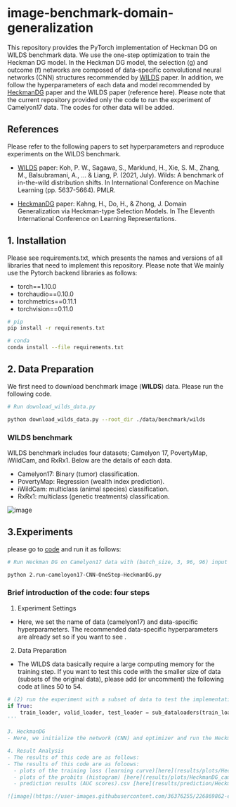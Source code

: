 # image-benchmark-domain-generalization

This repository provides the PyTorch implementation of Heckman DG on WILDS benchmark data. We use the one-step optimization to train the Heckman DG model. In the Heckman DG model, the selection (g) and outcome (f) networks are composed of data-specific convolutional neural networks (CNN) structures recommended by [WILDS](https://proceedings.mlr.press/v139/koh21a) paper. In addition, we follow the hyperparameters of each data and model recommended by [HeckmanDG](https://openreview.net/forum?id=fk7RbGibe1) paper and the WILDS paper (reference here). Please note that the current repository provided only the code to run the experiment of Camelyon17 data. The codes for other data will be added. 

## References
Please refer to the following papers to set hyperparameters and reproduce experiments on the WILDS benchmark.

- [WILDS](https://proceedings.mlr.press/v139/koh21a) paper: Koh, P. W., Sagawa, S., Marklund, H., Xie, S. M., Zhang, M., Balsubramani, A., ... & Liang, P. (2021, July). Wilds: A benchmark of in-the-wild distribution shifts. In International Conference on Machine Learning (pp. 5637-5664). PMLR.

- [HeckmanDG](https://openreview.net/forum?id=fk7RbGibe1) paper: Kahng, H., Do, H., & Zhong, J. Domain Generalization via Heckman-type Selection Models. In The Eleventh International Conference on Learning Representations.

## 1. Installation
Please see requirements.txt, which presents the names and versions of all libraries that need to implement this repository. Please note that We mainly use the Pytorch backend libraries as follows:
- torch==1.10.0
- torchaudio==0.10.0
- torchmetrics==0.11.1
- torchvision==0.11.0

```bash
# pip
pip install -r requirements.txt

# conda
conda install --file requirements.txt
```

## 2. Data Preparation
We first need to download benchmark image (**WILDS**) data. Please run the following code. 

``` bash
# Run download_wilds_data.py

python download_wilds_data.py --root_dir ./data/benchmark/wilds
```
### WILDS benchmark
WILDS benchmark includes four datasets; Camelyon 17, PovertyMap, iWildCam, and RxRx1. Below are the details of each data.
- Camelyon17: Binary (tumor) classification.
- PovertyMap: Regression (wealth index prediction).
- iWildCam: multiclass (animal species) classification.
- RxRx1: multiclass (genetic treatments) classification.

![image](https://user-images.githubusercontent.com/36376255/226856940-2cca2f56-abee-46fa-9ec9-f187c6ac290b.png)

## 3.Experiments
please go to [code](2.run-cameloyon17-CNN-OneStep-HeckmanDG.py) and run it as follows:

```bash
# Run Heckman DG on Camelyon17 data with (batch_size, 3, 96, 96) input image and binary outcome

python 2.run-cameloyon17-CNN-OneStep-HeckmanDG.py
```
### Brief introduction of the code: four steps

1. Experiment Settings
- Here, we set the name of data (camelyon17) and data-specific hyperparameters. The recommended data-specific hyperparameters are already set so if you want to see  . 

2. Data Preparation
- The WILDS data basically require a large computing memory for the training step. If you want to test this code with the smaller size of data (subsets of the original data), please add (or uncomment) the following code at lines 50 to 54.

```python
# (2) run the experiment with a subset of data to test the implementation of HeckmanDG (take a small amount of memory)
if True:
    train_loader, valid_loader, test_loader = sub_dataloaders(train_loader, valid_loader, test_loader)
'''

3. HeckmanDG
- Here, we initialize the network (CNN) and optimizer and run the Heckman DG model.

4. Result Analysis
- The results of this code are as follows:
- The results of this code are as foloows:
  - plots of the training loss (learning curve)[here](results/plots/HeckmanDG_camelyon17_loss.pdf)
  - plots of the probits (histogram) [here](results/plots/HeckmanDG_camelyon17_probits.pdf)
  - prediction results (AUC scores).csv [here](results/prediction/HeckmanDG_camelyon17.csv)

![image](https://user-images.githubusercontent.com/36376255/226869862-ee59176b-ea1f-4759-bc51-bb89a8423e36.png)

